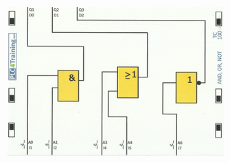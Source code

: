 
<img width="700" height="" src="https://github.com/DexterTaha/Controllino-PLC-Sample/blob/main/Training%20Card%20Picture/100.jpg">
